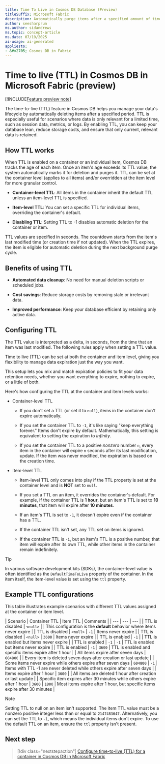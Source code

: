 ```yaml
---
title: Time To Live in Cosmos DB Database (Preview)
titleSuffix: Microsoft Fabric
description: Automatically purge items after a specified amount of time using the time-to-live (TTL) feature of Cosmos DB in Microsoft Fabric during the preview.
author: seesharprun
ms.author: sidandrews
ms.topic: concept-article
ms.date: 07/10/2025
ai-usage: ai-generated
appliesto:
- &#x2705; Cosmos DB in Fabric
---
```


# Time to live (TTL) in Cosmos DB in Microsoft Fabric (preview)

[!INCLUDE[Feature preview note](../../includes/feature-preview-note.md)]

The time-to-live (TTL) feature in Cosmos DB helps you manage your data's lifecycle by automatically deleting items after a specified period. TTL is especially useful for scenarios where data is only relevant for a limited time, such as session data, metrics, or logs. By enabling TTL, you can keep your database lean, reduce storage costs, and ensure that only current, relevant data is retained.

## How TTL works

When TTL is enabled on a container or an individual item, Cosmos DB tracks the age of each item. Once an item's age exceeds its TTL value, the system automatically marks it for deletion and purges it. TTL can be set at the container level (applies to all items) and/or overridden at the item level for more granular control.

- **Container-level TTL**: All items in the container inherit the default TTL unless an item-level TTL is specified.

- **Item-level TTL**: You can set a specific TTL for individual items, overriding the container's default.

- **Disabling TTL**: Setting TTL to -1 disables automatic deletion for the container or item.

TTL values are specified in seconds. The countdown starts from the item's last modified time (or creation time if not updated). When the TTL expires, the item is eligible for automatic deletion during the next background purge cycle.

## Benefits of using TTL

- **Automated data cleanup**: No need for manual deletion scripts or scheduled jobs.

- **Cost savings**: Reduce storage costs by removing stale or irrelevant data.

- **Improved performance**: Keep your database efficient by retaining only active data.

## Configuring TTL

The TTL value is interpreted as a delta, in seconds, from the time that an item was last modified. The following rules apply when setting a TTL value.

Time to live (TTL) can be set at both the container and item level, giving you flexibility to manage data expiration just the way you want.

This setup lets you mix and match expiration policies to fit your data retention needs, whether you want everything to expire, nothing to expire, or a little of both.

Here's how configuring the TTL at the container and item levels works:

- Container-level TTL

  - If you don't set a TTL (or set it to `null`), items in the container don't expire automatically.
  
  - If you set the container TTL to `-1`, it's like saying "keep everything forever." Items don't expire by default. Mathematically, this setting is equivalent to setting the expiration to *infinity*.
  
  - If you set the container TTL to a positive *nonzero* number `n`, every item in the container will expire `n` seconds after its last modification, update. If the item was never modified, the expiration is based on the creation time.
  
- Item-level TTL

  - Item-level TTL only comes into play if the TTL property is set at the container level and is **NOT** set to `null`.
  
  - If you set a TTL on an item, it overrides the container's default. For example, if the container TTL is **1 hour**, but an item's TTL is set to **10 minutes**, that item will expire after **10 minutes**.
  
  - If an item's TTL is set to `-1`, it doesn't expire even if the container has a TTL.
  
  - If the container TTL isn't set, any TTL set on items is ignored.
  
  - If the container TTL is `-1`, but an item's TTL is a positive number, that item will expire after its own TTL, while other items in the container remain indefinitely.

> [!TIP]
> In various software development kits (SDKs), the container-level value is often identified as the `DefaultTimeToLive` property of the container. In the item itself, the item-level value is set using the `ttl` property.

## Example TTL configurations

This table illustrates example scenarios with different TTL values assigned at the container or item level.

| Scenario | Container TTL | Item TTL | Comments |
| --- | --- | --- |
| TTL is disabled | `<null>` | | This configuration is the **default** behavior where items never expire |
| TTL is disabled | `<null>` | `-1` | Items never expire |
| TTL is disabled | `<null>` | `3600` | Items never expire |
| TTL is enabled | `-1` | | TTL is enabled but items never expire |
| TTL is enabled | `-1` | `-1` | TTL is enabled but items never expire |
| TTL is enabled | `-1` | `3600` | TTL is enabled and specific items expire after 1 hour |
| All items expire after seven days | `604800` | | Every item is deleted seven days after creation or last update |
| Some items never expire while others expire after seven days | `604800` | `-1` | Items with TTL -1 are never deleted while others expire after seven days |
| Items expire after 1 hour | `3600` | | All items are deleted 1 hour after creation or last update |
| Specific item expires after 30 minutes while others expire after 1 hour | `3600` | `1800` | Most items expire after 1 hour, but specific items expire after 30 minutes |

> [!NOTE]
> Setting TTL to null on an item isn't supported. The item TTL value must be a nonzero positive integer less than or equal to `2147483647`. Alternatively, you can set the TTL to `-1`, which means the individual items don't expire. To use the default TTL on an item, ensure the `ttl` property isn't present.

## Next step

> [!div class="nextstepaction"]
> [Configure time-to-live (TTL) for a container in Cosmos DB in Microsoft Fabric](how-to-configure-time-to-live.md)

